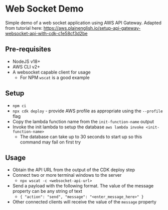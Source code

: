 # Web Socket Demo

Simple demo of a web socket application using AWS API Gateway. Adapted from tutorial here: https://aws.plainenglish.io/setup-api-gateway-websocket-api-with-cdk-c1e58cf3d2be

## Pre-requisites

* NodeJS v18+
* AWS CLI v2+
* A websocket capable client for usage
  * For NPM `wscat` is a good example

## Setup

* `npm ci`
* `npx cdk deploy` - provide AWS profile as appropriate using the `--profile` flag
* Copy the lambda function name from the `init-function-name` output
* Invoke the init lambda to setup the database `aws lambda invoke <init-function-name>`
  * The database can take up to 30 seconds to start up so this command may fail on first try

## Usage

* Obtain the API URL from the output of the CDK deploy step
* Connect two or more terminal windows to the server
  * `npx wscat -c <websocket-api-url>`
* Send a payload with the following format. The value of the message property can be any string of text
  * `{ "action": "send", "message": "<enter_message_here>" }`
* Other connected clients will receive the value of the `message` property
